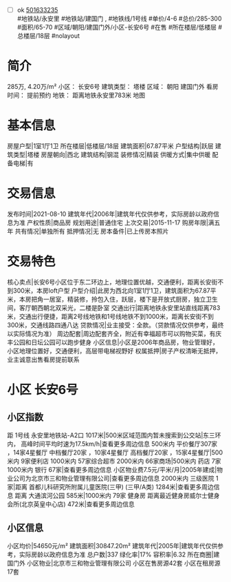 - [ ] ok [501633235](https://bj.5i5j.com/ershoufang/501633235.html)  
 #地铁站/永安里 #地铁站/建国门 ,  #地铁线/1号线
#单价/4-6 #总价/285-300 #面积/65-70   #区域/朝阳/建国门外/小区-长安6号 #在售 #所在楼层/低楼层 #总楼层/18层 #nolayout 
# 简介 
 285万,  4.20万/m² 
小区： 长安6号
建筑类型： 塔楼
区域： 朝阳 建国门外
看房时间： 提前预约
地铁： 距离地铁永安里783米 地图
# 基本信息 
 房屋户型|1室1厅1卫
所在楼层|低楼层/18层
建筑面积|67.87平米
户型结构|跃层
建筑类型|塔楼
房屋朝向|西北
建筑结构|钢混
装修情况|精装
供暖方式|集中供暖
配备电梯|有
# 交易信息 
 发布时间|2021-08-10
建筑年代|2006年|建筑年代仅供参考，实际房龄以政府信息为准
产权性质|商品房
规划用途|普通住宅
上次交易|2015-11-17
购房年限|满五年
共有情况|单独所有
抵押情况|无
房本备件|已上传房本照片
# 交易特色 
 核心卖点|长安6号小区位于东二环边上，地理位置优越，交通便利，距离长安街不到300米，本房loft户型
户型介绍|此房为西北向1室1厅1卫，建筑面积为67.87平米，本房把角一居室，精装修，拎包入住，跃层，楼下是开放式厨房，独立卫生间，客厅朝西朝北双采光，二楼是卧室
交通出行|距离地铁永安里站直线距离783米，交通出行便捷，距离2号线地铁和1号线地铁不到1000米，距离长安街不到300米，交通线路四通八达
贷款情况|业主接受：全款。（贷款情况仅供参考，最终以实际情况为准）
周边配套|周边配套齐全，附近有幸福超市可以购物买菜，有庆丰公园和日坛公园可以跑步健身
小区信息|小区是2006年商品房，物业管理好，小区地理位置好，交通便利，高层带电梯视野好
权属抵押|房子产权清晰无抵押，业主诚意出售看房提前联系
# 小区 长安6号
## 小区指数 
 距 1号线 永安里地铁站-A2口 1017米|500米区域范围内暂未搜索到公交站|东三环内， 高峰时间平均时速为17.5km/h|查看更多周边信息
500米内 平价餐厅307家 ，14家4星餐厅
中档餐厅20家 ，10家4星餐厅
高档餐厅20家 ，15家4星餐厅|500米内 9家便利店
1000米内 57家综合超市
2000米内 66家商场|500米内 药店 7家
1000米内 银行 67家|查看更多周边信息
小区物业费7.5元/平米/月|2005年建成|物业公司为北京市三和物业管理有限公司|查看更多周边信息
2000米内 三级医院 1家|距离 首都儿科研究所附属儿童医院(三甲) (三甲/A类) 1284米|查看更多周边信息
距离 大通滨河公园 585米|1000米内 79家 健身房
距离最近健身房威尔士健身会所(北京英皇中心店) 472米|查看更多周边信息
## 小区信息 
 小区均价|54650元/m²
建筑面积|30847.20m²
建筑年代|2005年|建筑年代仅供参考，实际房龄以政府信息为准
总户数|337
绿化率|17%
容积率|6.32
所在商圈|建国门外
小区物业|北京市三和物业管理有限公司
小区在售房源42套
小区在租房源17套
